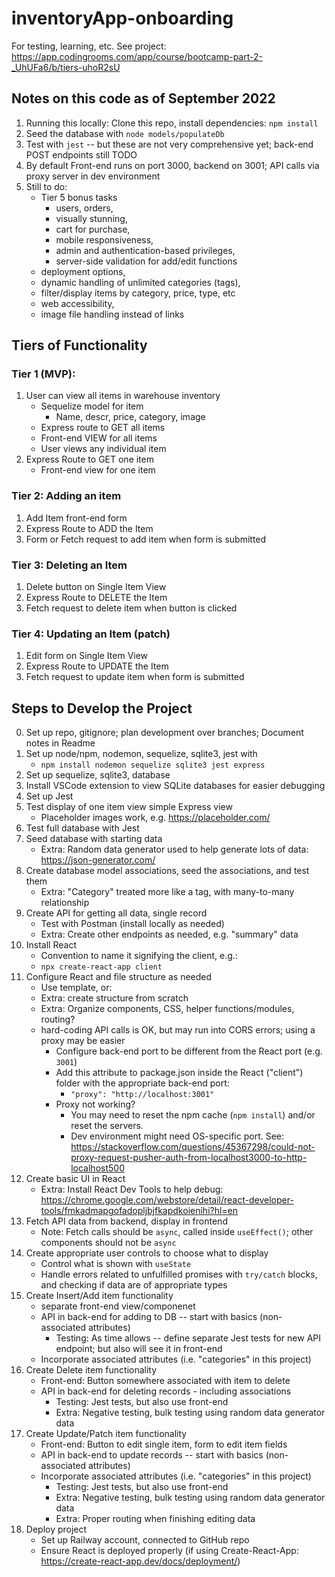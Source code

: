# inventoryApp-onboarding
For testing, learning, etc.  See project: https://app.codingrooms.com/app/course/bootcamp-part-2-_UhUFa6/b/tiers-uhoR2sU

## Notes on this code as of September 2022

1. Running this locally: Clone this repo, install dependencies: ``npm install``
2. Seed the database with ``node models/populateDb``
3. Test with ``jest`` -- but these are not very comprehensive yet; back-end POST endpoints still TODO
4. By default Front-end runs on port 3000, backend on 3001; API calls via proxy server in dev environment
5. Still to do:  
    * Tier 5 bonus tasks 
        * users, orders, 
        * visually stunning, 
        * cart for purchase, 
        * mobile responsiveness, 
        * admin and authentication-based privileges, 
        * server-side validation for add/edit functions 
    * deployment options, 
    * dynamic handling of unlimited categories (tags), 
    * filter/display items by category, price, type, etc
    * web accessibility,
    * image file handling instead of links

## Tiers of Functionality

### Tier 1 (MVP): 
1. User can view all items in warehouse inventory
    * Sequelize model for item
        * Name, descr, price, category, image
    * Express route to GET all items
    * Front-end VIEW for all items
    * User views any individual item
2. Express Route to GET one item
    * Front-end view for one item

### Tier 2: Adding an item
1. Add Item front-end form
2. Express Route to ADD the Item
3. Form or Fetch request to add item when form is submitted

### Tier 3: Deleting an Item
1. Delete button on Single Item View
2. Express Route to DELETE the Item
3. Fetch request to delete item when button is clicked

### Tier 4: Updating an Item (patch)
1. Edit form on Single Item View
2. Express Route to UPDATE the Item
3. Fetch request to update item when form is submitted

## Steps to Develop the Project
0. Set up repo, gitignore; plan development over branches; Document notes in Readme
1. Set up node/npm, nodemon, sequelize, sqlite3, jest with
    * ``npm install nodemon sequelize sqlite3 jest express``
2. Set up sequelize, sqlite3, database
3. Install VSCode extension to view SQLite databases for easier debugging
4. Set up Jest
5. Test display of one item view simple Express view
    * Placeholder images work, e.g. https://placeholder.com/
6. Test full database with Jest
7. Seed database with starting data
    * Extra: Random data generator used to help generate lots of data: https://json-generator.com/
8. Create database model associations, seed the associations, and test them
    * Extra: "Category" treated more like a tag, with many-to-many relationship
9. Create API for getting all data, single record
    * Test with Postman (install locally as needed)
    * Extra: Create other endpoints as needed, e.g. "summary" data
10. Install React
    * Convention to name it signifying the client, e.g.:
    * ``npx create-react-app client``
11. Configure React and file structure as needed
    * Use template, or:
    * Extra: create structure from scratch
    * Extra: Organize components, CSS, helper functions/modules, routing?
    * hard-coding API calls is OK, but may run into CORS errors; using a proxy may be easier
        * Configure back-end port to be different from the React port (e.g. ``3001``)
        * Add this attribute to package.json inside the React ("client") folder with the appropriate back-end port: 
            * ``"proxy": "http://localhost:3001"``
        * Proxy not working? 
            * You may need to reset the npm cache (``npm install``) and/or reset the servers.
            * Dev environment might need OS-specific port. See: https://stackoverflow.com/questions/45367298/could-not-proxy-request-pusher-auth-from-localhost3000-to-http-localhost500
12. Create basic UI in React
    * Extra: Install React Dev Tools to help debug: https://chrome.google.com/webstore/detail/react-developer-tools/fmkadmapgofadopljbjfkapdkoienihi?hl=en
13. Fetch API data from backend, display in frontend
    * Note: Fetch calls should be ``async``, called inside ``useEffect()``; other components should not be ``async``
14. Create appropriate user controls to choose what to display
    * Control what is shown with ``useState``
    * Handle errors related to unfulfilled promises with ``try/catch`` blocks, and checking if data are of appropriate types
15. Create Insert/Add item functionality
    * separate front-end view/componenet
    * API in back-end for adding to DB -- start with basics (non-associated attributes)
        * Testing: As time allows -- define separate Jest tests for new API endpoint; but also will see it in front-end
    * Incorporate associated attributes (i.e. "categories" in this project)
16. Create Delete item functionality
    * Front-end: Button somewhere associated with item to delete
    * API in back-end for deleting records - including associations
        * Testing: Jest tests, but also use front-end
        * Extra:  Negative testing, bulk testing using random data generator data
17. Create Update/Patch item functionality
    * Front-end: Button to edit single item, form to edit item fields
    * API in back-end to update records -- start with basics (non-associated attributes)
    * Incorporate associated attributes (i.e. "categories" in this project)
        * Testing: Jest tests, but also use front-end
        * Extra:  Negative testing, bulk testing using random data generator data
        * Extra: Proper routing when finishing editing data
18. Deploy project
    * Set up Railway account, connected to GitHub repo
    * Ensure React is deployed properly (if using Create-React-App: https://create-react-app.dev/docs/deployment/)
